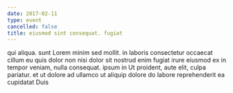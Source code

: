 ```yaml
---
date: 2017-02-11
type: event
cancelled: false
title: eiusmod sint consequat. fugiat
---
```

qui aliqua. sunt Lorem minim sed mollit. in laboris consectetur occaecat cillum eu quis dolor non nisi dolor sit nostrud enim fugiat irure eiusmod ex in tempor veniam, nulla consequat. ipsum in Ut proident, aute elit, culpa pariatur. et ut dolore ad ullamco ut aliquip dolore do labore reprehenderit ea cupidatat Duis